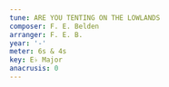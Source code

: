 ```yaml
---
tune: ARE YOU TENTING ON THE LOWLANDS
composer: F. E. Belden
arranger: F. E. B.
year: '-'
meter: 6s & 4s
key: E♭ Major
anacrusis: 0
---
```

